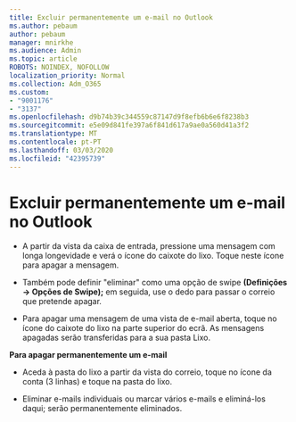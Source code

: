 ```yaml
---
title: Excluir permanentemente um e-mail no Outlook
ms.author: pebaum
author: pebaum
manager: mnirkhe
ms.audience: Admin
ms.topic: article
ROBOTS: NOINDEX, NOFOLLOW
localization_priority: Normal
ms.collection: Adm_O365
ms.custom:
- "9001176"
- "3137"
ms.openlocfilehash: d9b74b39c344559c87147d9f8efb6b6e6f8238b3
ms.sourcegitcommit: e5e09d841fe397a6f841d617a9ae0a560d41a3f2
ms.translationtype: MT
ms.contentlocale: pt-PT
ms.lasthandoff: 03/03/2020
ms.locfileid: "42395739"
---
```

# <a name="permanently-delete-an-email-in-outlook"></a>Excluir permanentemente um e-mail no Outlook

- A partir da vista da caixa de entrada, pressione uma mensagem com longa longevidade e verá o ícone do caixote do lixo. Toque neste ícone para apagar a mensagem.

- Também pode definir "eliminar" como uma opção de swipe **(Definições -> Opções de Swipe);** em seguida, use o dedo para passar o correio que pretende apagar. 

- Para apagar uma mensagem de uma vista de e-mail aberta, toque no ícone do caixote do lixo na parte superior do ecrã. As mensagens apagadas serão transferidas para a sua pasta Lixo. 

**Para apagar permanentemente um e-mail**

- Aceda à pasta do lixo a partir da vista do correio, toque no ícone da conta (3 linhas) e toque na pasta do lixo.

- Eliminar e-mails individuais ou marcar vários e-mails e eliminá-los daqui; serão permanentemente eliminados.